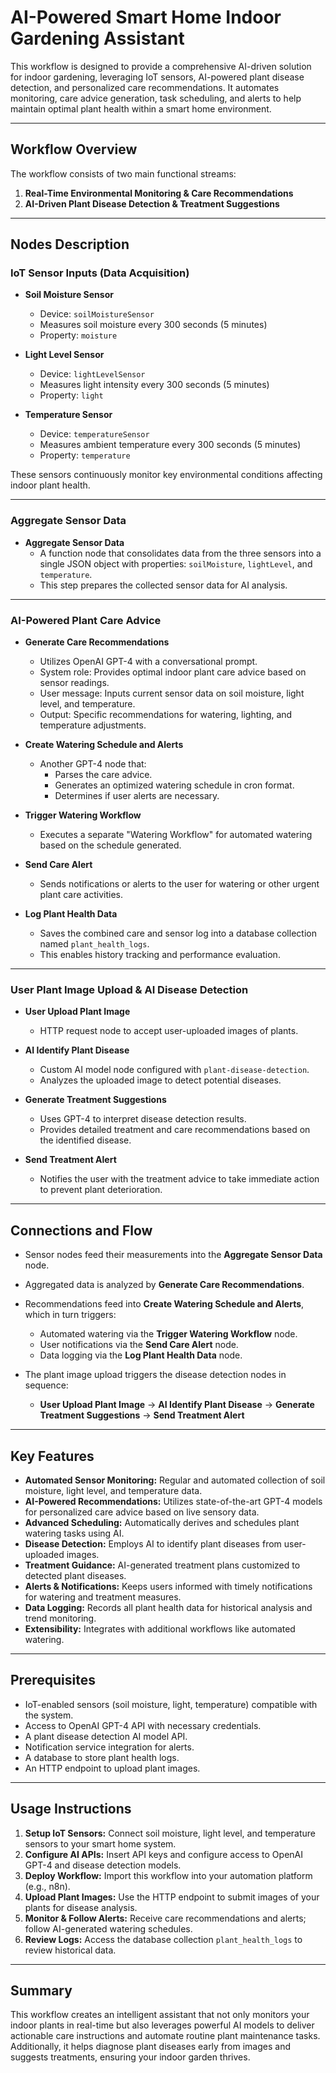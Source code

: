 # AI-Powered Smart Home Indoor Gardening Assistant

This workflow is designed to provide a comprehensive AI-driven solution for indoor gardening, leveraging IoT sensors, AI-powered plant disease detection, and personalized care recommendations. It automates monitoring, care advice generation, task scheduling, and alerts to help maintain optimal plant health within a smart home environment.

---

## Workflow Overview

The workflow consists of two main functional streams:

1. **Real-Time Environmental Monitoring & Care Recommendations**
2. **AI-Driven Plant Disease Detection & Treatment Suggestions**

---

## Nodes Description

### IoT Sensor Inputs (Data Acquisition)

- **Soil Moisture Sensor**
  - Device: `soilMoistureSensor`
  - Measures soil moisture every 300 seconds (5 minutes)
  - Property: `moisture`
  
- **Light Level Sensor**
  - Device: `lightLevelSensor`
  - Measures light intensity every 300 seconds (5 minutes)
  - Property: `light`
  
- **Temperature Sensor**
  - Device: `temperatureSensor`
  - Measures ambient temperature every 300 seconds (5 minutes)
  - Property: `temperature`

These sensors continuously monitor key environmental conditions affecting indoor plant health.

---

### Aggregate Sensor Data

- **Aggregate Sensor Data**
  - A function node that consolidates data from the three sensors into a single JSON object with properties: `soilMoisture`, `lightLevel`, and `temperature`.
  - This step prepares the collected sensor data for AI analysis.

---

### AI-Powered Plant Care Advice

- **Generate Care Recommendations**
  - Utilizes OpenAI GPT-4 with a conversational prompt.
  - System role: Provides optimal indoor plant care advice based on sensor readings.
  - User message: Inputs current sensor data on soil moisture, light level, and temperature.
  - Output: Specific recommendations for watering, lighting, and temperature adjustments.

- **Create Watering Schedule and Alerts**
  - Another GPT-4 node that:
    - Parses the care advice.
    - Generates an optimized watering schedule in cron format.
    - Determines if user alerts are necessary.
  
- **Trigger Watering Workflow**
  - Executes a separate "Watering Workflow" for automated watering based on the schedule generated.

- **Send Care Alert**
  - Sends notifications or alerts to the user for watering or other urgent plant care activities.

- **Log Plant Health Data**
  - Saves the combined care and sensor log into a database collection named `plant_health_logs`.
  - This enables history tracking and performance evaluation.

---

### User Plant Image Upload & AI Disease Detection

- **User Upload Plant Image**
  - HTTP request node to accept user-uploaded images of plants.
  
- **AI Identify Plant Disease**
  - Custom AI model node configured with `plant-disease-detection`.
  - Analyzes the uploaded image to detect potential diseases.

- **Generate Treatment Suggestions**
  - Uses GPT-4 to interpret disease detection results.
  - Provides detailed treatment and care recommendations based on the identified disease.

- **Send Treatment Alert**
  - Notifies the user with the treatment advice to take immediate action to prevent plant deterioration.

---

## Connections and Flow

- Sensor nodes feed their measurements into the **Aggregate Sensor Data** node.
- Aggregated data is analyzed by **Generate Care Recommendations**.
- Recommendations feed into **Create Watering Schedule and Alerts**, which in turn triggers:
  - Automated watering via the **Trigger Watering Workflow** node.
  - User notifications via the **Send Care Alert** node.
  - Data logging via the **Log Plant Health Data** node.
  
- The plant image upload triggers the disease detection nodes in sequence:
  - **User Upload Plant Image** → **AI Identify Plant Disease** → **Generate Treatment Suggestions** → **Send Treatment Alert**

---

## Key Features

- **Automated Sensor Monitoring:** Regular and automated collection of soil moisture, light level, and temperature data.
- **AI-Powered Recommendations:** Utilizes state-of-the-art GPT-4 models for personalized care advice based on live sensory data.
- **Advanced Scheduling:** Automatically derives and schedules plant watering tasks using AI.
- **Disease Detection:** Employs AI to identify plant diseases from user-uploaded images.
- **Treatment Guidance:** AI-generated treatment plans customized to detected plant diseases.
- **Alerts & Notifications:** Keeps users informed with timely notifications for watering and treatment measures.
- **Data Logging:** Records all plant health data for historical analysis and trend monitoring.
- **Extensibility:** Integrates with additional workflows like automated watering.

---

## Prerequisites

- IoT-enabled sensors (soil moisture, light, temperature) compatible with the system.
- Access to OpenAI GPT-4 API with necessary credentials.
- A plant disease detection AI model API.
- Notification service integration for alerts.
- A database to store plant health logs.
- An HTTP endpoint to upload plant images.

---

## Usage Instructions

1. **Setup IoT Sensors:** Connect soil moisture, light level, and temperature sensors to your smart home system.
2. **Configure AI APIs:** Insert API keys and configure access to OpenAI GPT-4 and disease detection models.
3. **Deploy Workflow:** Import this workflow into your automation platform (e.g., n8n).
4. **Upload Plant Images:** Use the HTTP endpoint to submit images of your plants for disease analysis.
5. **Monitor & Follow Alerts:** Receive care recommendations and alerts; follow AI-generated watering schedules.
6. **Review Logs:** Access the database collection `plant_health_logs` to review historical data.

---

## Summary

This workflow creates an intelligent assistant that not only monitors your indoor plants in real-time but also leverages powerful AI models to deliver actionable care instructions and automate routine plant maintenance tasks. Additionally, it helps diagnose plant diseases early from images and suggests treatments, ensuring your indoor garden thrives.